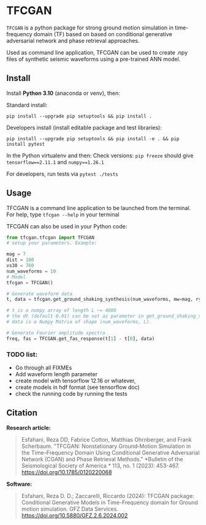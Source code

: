# TFCGAN


`TFCGAN` is a python package for strong ground motion simulation in time-frequency domain (TF) based on based on conditional generative adversarial network and phase retrieval approaches. 


Used as command line application, TFCGAN can be used to create .npy files
of synthetic seismic waveforms using a pre-trained ANN model.


## Install

Install **Python 3.10** (anaconda or venv), then:

Standard install:
```commandline
pip install --upgrade pip setuptools && pip install .
```

Developers install (install editable package and test libraries):
```commandline
pip install --upgrade pip setuptools && pip install -e . && pip install pytest
```

In the Python virtualenv and then:
Check versions: `pip freeze` should give `tensorflow==2.11.1` and `numpy==1.26.1`

For developers, run tests via `pytest ./tests`


## Usage

TFCGAN is a command line application to be launched from the terminal. For help, 
type `tfcgan --help` in your terminal

TFCGAN can also be used in your Python code:

```python
from tfcgan.tfcgan import TFCGAN
# setup your parameters. Example:

mag = 7
dist = 100
vs30 = 760
num_waveforms = 10
# Model
tfcgan = TFCGAN()

# Generate waveform data
t, data = tfcgan.get_ground_shaking_synthesis(num_waveforms, mw=mag, ryhp=dist, vs30=vs30)

# t is a numpy array of length L ~= 4000
# the dt (default 0.01) can be set as parameter in get_ground_shaking_synthesis
# data is a Numpy Matrix of shape (num_waveforms, L).

# Generate Fourier amplitude spectra
freq, fas = TFCGAN.get_fas_response(t[1] - t[0], data)
```


### TODO list:
- Go through all FIXMEs
- Add waveform length parameter
- create model with tensorflow 12.16 or whatever,
- create models in hdf format (see tensorflow doc)
- check the running code by running the tests

<!-- 
## Model

## Data 

update require



Performance
-----------

-->


## Citation

</div>

**Research article:**


>Esfahani, Reza DD, Fabrice Cotton, Matthias Ohrnberger, and Frank Scherbaum. "TFCGAN: Nonstationary Ground‐Motion Simulation in the Time–Frequency Domain Using Conditional Generative Adversarial Network (CGAN) and Phase Retrieval Methods."  *Bulletin of the Seismological Society of America * 113, no. 1 (2023): 453-467. https://doi.org/10.1785/0120220068

**Software:**

>Esfahani, Reza D. D.; Zaccarelli, Riccardo (2024): TFCGAN package: Conditional Generative Models in Time-Frequency domain for Ground motion simulation. GFZ Data Services. https://doi.org/10.5880/GFZ.2.6.2024.002

 



